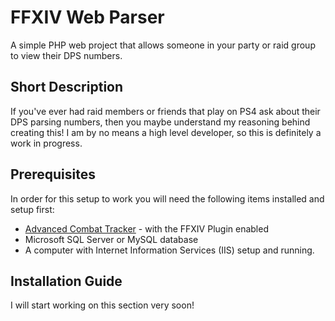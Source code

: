 # FFXIV Web Parser

A simple PHP web project that allows someone in your party or raid group to view their DPS numbers.

## Short Description

If you've ever had raid members or friends that play on PS4 ask about their DPS parsing numbers, then you maybe understand my reasoning behind creating this! I am by no means a high level developer, so this is definitely a work in progress.

## Prerequisites

In order for this setup to work you will need the following items installed and setup first:

* [Advanced Combat Tracker](https://advancedcombattracker.com/download.php) - with the FFXIV Plugin enabled
* Microsoft SQL Server or MySQL database
* A computer with Internet Information Services (IIS) setup and running.

## Installation Guide

I will start working on this section very soon!
